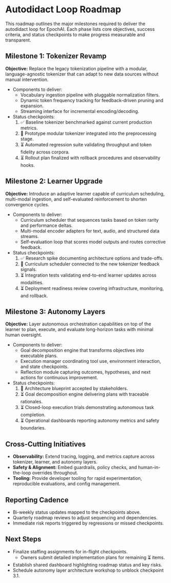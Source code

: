 # Autodidact Loop Roadmap

This roadmap outlines the major milestones required to deliver the autodidact loop for EpochAI. Each phase lists core objectives, success criteria, and status checkpoints to make progress measurable and transparent.

## Milestone 1: Tokenizer Revamp

**Objective:** Replace the legacy tokenization pipeline with a modular, language-agnostic tokenizer that can adapt to new data sources without manual intervention.

- Components to deliver:
  - Vocabulary ingestion pipeline with pluggable normalization filters.
  - Dynamic token frequency tracking for feedback-driven pruning and expansion.
  - Streaming interface for incremental encoding/decoding.
- Status checkpoints:
  1. ✅ Baseline tokenizer benchmarked against current production metrics.
  2. 🔄 Prototype modular tokenizer integrated into the preprocessing stage.
  3. ⏳ Automated regression suite validating throughput and token fidelity across corpora.
  4. ⏳ Rollout plan finalized with rollback procedures and observability hooks.

## Milestone 2: Learner Upgrade

**Objective:** Introduce an adaptive learner capable of curriculum scheduling, multi-modal ingestion, and self-evaluated reinforcement to shorten convergence cycles.

- Components to deliver:
  - Curriculum scheduler that sequences tasks based on token rarity and performance deltas.
  - Multi-modal encoder adapters for text, audio, and structured data streams.
  - Self-evaluation loop that scores model outputs and routes corrective feedback.
- Status checkpoints:
  1. ✅ Research spike documenting architecture options and trade-offs.
  2. 🔄 Curriculum scheduler connected to the new tokenizer feedback signals.
  3. ⏳ Integration tests validating end-to-end learner updates across modalities.
  4. ⏳ Deployment readiness review covering infrastructure, monitoring, and rollback.

## Milestone 3: Autonomy Layers

**Objective:** Layer autonomous orchestration capabilities on top of the learner to plan, execute, and evaluate long-horizon tasks with minimal human oversight.

- Components to deliver:
  - Goal decomposition engine that transforms objectives into executable plans.
  - Execution manager coordinating tool use, environment interaction, and state checkpoints.
  - Reflection module capturing outcomes, hypotheses, and next actions for continuous improvement.
- Status checkpoints:
  1. 🔄 Architecture blueprint accepted by stakeholders.
  2. ⏳ Goal decomposition engine delivering plans with traceable rationales.
  3. ⏳ Closed-loop execution trials demonstrating autonomous task completion.
  4. ⏳ Operational dashboards reporting autonomy metrics and safety boundaries.

## Cross-Cutting Initiatives

- **Observability:** Extend tracing, logging, and metrics capture across tokenizer, learner, and autonomy layers.
- **Safety & Alignment:** Embed guardrails, policy checks, and human-in-the-loop overrides throughout.
- **Tooling:** Provide developer tooling for rapid experimentation, reproducible evaluations, and config management.

## Reporting Cadence

- Bi-weekly status updates mapped to the checkpoints above.
- Quarterly roadmap reviews to adjust sequencing and dependencies.
- Immediate risk reports triggered by regressions or missed checkpoints.

## Next Steps

- Finalize staffing assignments for in-flight checkpoints.
  - Owners submit detailed implementation plans for remaining ⏳ items.
- Establish shared dashboard highlighting roadmap status and key risks.
- Schedule autonomy layer architecture workshop to unblock checkpoint 3.1.
